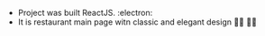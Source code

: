 - Project was built ReactJS. :electron:
- It is restaurant main page witn classic and elegant design :woman_cook: :man_cook:

